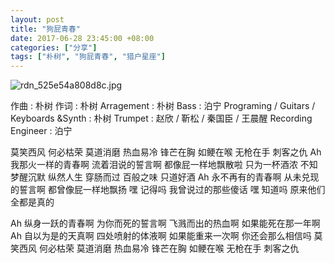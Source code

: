 ```yaml
---
layout: post
title: "狗屁青春"
date: 2017-06-28 23:45:00 +08:00
categories: ["分享"]
tags: ["朴树", "狗屁青春", "猎户星座"]
---
```


![rdn_525e54a808d8c.jpg][1]

作曲 : 朴树
作词 : 朴树
Arragement : 朴树
Bass : 泊宁
Programing / Guitars / Keyboards &Synth : 朴树
Trumpet : 赵欣 / 靳松 / 秦国臣 / 王晨醒
Recording Engineer : 泊宁

莫笑西风 何必枯荣
莫道消磨 热血易冷
锋芒在胸 如鲠在喉
无枪在手 刺客之仇
Ah 我那火一样的青春啊
流着泪说的誓言啊
都像屁一样地飘散啦
只为一杯酒浓
不知梦醒沉默
纵然人生 穿肠而过
百般之味 只道好酒
Ah 永不再有的青春啊
从未兑现的誓言啊
都曾像屁一样地飘扬
嘿 记得吗
我曾说过的那些傻话
嘿 知道吗
原来他们全都是真的

Ah 纵身一跃的青春啊
为你而死的誓言啊
飞溅而出的热血啊
如果能死在那一年啊
Ah 自以为是的天真啊
四处喷射的体液啊
如果能重来一次啊
你还会那么相信吗
莫笑西风 何必枯荣
莫道消磨 热血易冷
锋芒在胸 如鲠在喉
无枪在手 刺客之仇

  [1]: https://xy07-1251893119.costj.myqcloud.com/2017/06/28/930017418.jpg